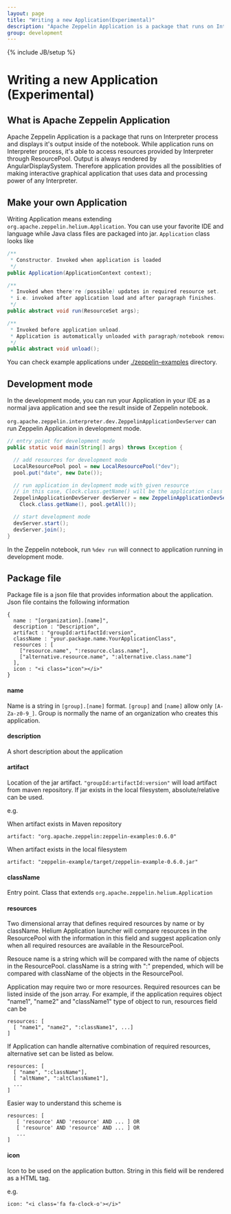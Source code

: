 ```yaml
---
layout: page
title: "Writing a new Application(Experimental)"
description: "Apache Zeppelin Application is a package that runs on Interpreter process and displays it's output inside of the notebook. Make your own Application in Apache Zeppelin is quite easy."
group: development
---
```

<!--
Licensed under the Apache License, Version 2.0 (the "License");
you may not use this file except in compliance with the License.
You may obtain a copy of the License at

http://www.apache.org/licenses/LICENSE-2.0

Unless required by applicable law or agreed to in writing, software
distributed under the License is distributed on an "AS IS" BASIS,
WITHOUT WARRANTIES OR CONDITIONS OF ANY KIND, either express or implied.
See the License for the specific language governing permissions and
limitations under the License.
-->
{% include JB/setup %}

# Writing a new Application (Experimental)

<div id="toc"></div>

## What is Apache Zeppelin Application

Apache Zeppelin Application is a package that runs on Interpreter process and displays it's output inside of the notebook. While application runs on Interpreter process, it's able to access resources provided by Interpreter through ResourcePool. Output is always rendered by AngularDisplaySystem. Therefore application provides all the possiblities of making interactive graphical application that uses data and processing power of any Interpreter.

## Make your own Application

Writing Application means extending `org.apache.zeppelin.helium.Application`. You can use your favorite IDE and language while Java class files are packaged into jar. `Application` class looks like

```java
/**
 * Constructor. Invoked when application is loaded
 */
public Application(ApplicationContext context);

/**
 * Invoked when there're (possible) updates in required resource set.
 * i.e. invoked after application load and after paragraph finishes.
 */
public abstract void run(ResourceSet args);

/**
 * Invoked before application unload.
 * Application is automatically unloaded with paragraph/notebook removal
 */
public abstract void unload();
```

You can check example applications under [./zeppelin-examples](https://github.com/apache/incubator-zeppelin/tree/master/zeppelin-examples) directory.

## Development mode

In the development mode, you can run your Application in your IDE as a normal java application and see the result inside of Zeppelin notebook.

`org.apache.zeppelin.interpreter.dev.ZeppelinApplicationDevServer` can run Zeppelin Application in development mode.

```java
// entry point for development mode
public static void main(String[] args) throws Exception {

  // add resources for development mode
  LocalResourcePool pool = new LocalResourcePool("dev");
  pool.put("date", new Date());

  // run application in devlopment mode with given resource
  // in this case, Clock.class.getName() will be the application class name  
  ZeppelinApplicationDevServer devServer = new ZeppelinApplicationDevServer(
    Clock.class.getName(), pool.getAll());

  // start development mode
  devServer.start();
  devServer.join();
}
```

In the Zeppelin notebook, run `%dev run` will connect to application running in development mode.

## Package file

Package file is a json file that provides information about the application.
Json file contains the following information

```
{
  name : "[organization].[name]",
  description : "Description",
  artifact : "groupId:artifactId:version",
  className : "your.package.name.YourApplicationClass",
  resources : [
    ["resource.name", ":resource.class.name"],
    ["alternative.resource.name", ":alternative.class.name"]
  ],
  icon : "<i class="icon"></i>"
}
```

#### name

Name is a string in `[group].[name]` format.
`[group]` and `[name]` allow only `[A-Za-z0-9_]`.
Group is normally the name of an organization who creates this application.

#### description

A short description about the application

#### artifact

Location of the jar artifact.
`"groupId:artifactId:version"` will load artifact from maven repository.
If jar exists in the local filesystem, absolute/relative can be used.

e.g.

When artifact exists in Maven repository

```
artifact: "org.apache.zeppelin:zeppelin-examples:0.6.0"
```

When artifact exists in the local filesystem

```
artifact: "zeppelin-example/target/zeppelin-example-0.6.0.jar"
```

#### className

Entry point. Class that extends `org.apache.zeppelin.helium.Application`

#### resources

Two dimensional array that defines required resources by name or by className. Helium Application launcher will compare resources in the ResourcePool with the information in this field and suggest application only when all required resources are available in the ResourcePool.

Resouce name is a string which will be compared with the name of objects in the ResourcePool. className is a string with ":" prepended, which will be compared with className of the objects in the ResourcePool.

Application may require two or more resources. Required resources can be listed inside of the json array. For example, if the application requires object "name1", "name2" and "className1" type of object to run, resources field can be

```
resources: [
  [ "name1", "name2", ":className1", ...]
]
```

If Application can handle alternative combination of required resources, alternative set can be listed as below.

```
resources: [
  [ "name", ":className"],
  [ "altName", ":altClassName1"],
  ...
]
```

Easier way to understand this scheme is

```
resources: [
   [ 'resource' AND 'resource' AND ... ] OR
   [ 'resource' AND 'resource' AND ... ] OR
   ...
]
```

#### icon

Icon to be used on the application button. String in this field will be rendered as a HTML tag.

e.g.

```
icon: "<i class='fa fa-clock-o'></i>"
```

